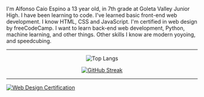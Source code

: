 I'm Alfonso Caio Espino a 13 year old, in 7th grade at Goleta Valley Junior High. I have been learning to code. I've learned basic front-end web development. I know HTML, CSS and JavaScript. I'm certified in web design by freeCodeCamp. I want to learn back-end web development, Python, machine learning, and other things. Other skills I know are modern yoyoing, and speedcubing.

---


<div id="header" align="center">

![Top Langs](https://github-readme-stats.vercel.app/api/top-langs/?username=Alfonsoce11&layout=compact)

[![GitHub Streak](https://streak-stats.demolab.com?user=Alfonsoce11)](https://git.io/streak-stats)

</div>

---

[![Web Design Certification](https://file.garden/ZXPZOz_dI1vYUjXR/WebDesignCertification.png)](https://freecodecamp.org/certification/Alfonsoce11/responsive-web-design)

<!---
Alfonsoce11/Alfonsoce11 is a ✨ special ✨ repository because its `README.md` (this file) appears on your GitHub profile.
You can click the Preview link to take a look at your changes.
--->
